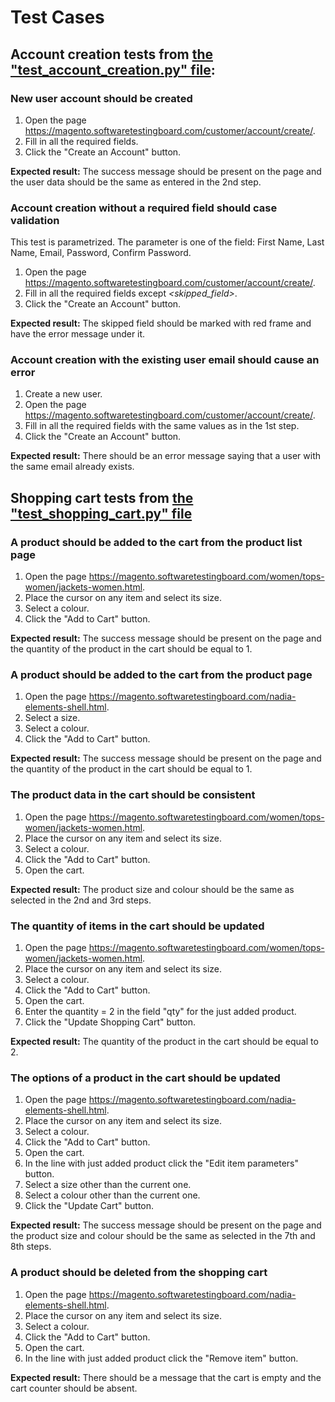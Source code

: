 # Test Cases
## Account creation tests from [the "test_account_creation.py" file](https://github.com/yuliyashibaeva/python-selenium-online-store/blob/main/tests/test_account_creation.py):
### New user account should be created
1. Open the page https://magento.softwaretestingboard.com/customer/account/create/.
2. Fill in all the required fields.
3. Click the "Create an Account" button.<br>

**Expected result:** The success message should be present on the page 
and the user data should be the same as entered in the 2nd step.

### Account creation without a required field should case validation
This test is parametrized. The parameter is one of the field: First Name, Last Name, Email, Password, Confirm Password.
1. Open the page https://magento.softwaretestingboard.com/customer/account/create/.
2. Fill in all the required fields except *<skipped_field>*.
3. Click the "Create an Account" button.<br>

**Expected result:** The skipped field should be marked with red frame 
and have the error message under it.

### Account creation with the existing user email should cause an error
1. Create a new user.
2. Open the page https://magento.softwaretestingboard.com/customer/account/create/.
3. Fill in all the required fields with the same values as in the 1st step.
4. Click the "Create an Account" button.<br>

**Expected result:** There should be an error message saying 
that a user with the same email already exists.

## Shopping cart tests from [the "test_shopping_cart.py" file](https://github.com/yuliyashibaeva/python-selenium-online-store/blob/main/tests/test_shopping_cart.py)
### A product should be added to the cart from the product list page
1. Open the page https://magento.softwaretestingboard.com/women/tops-women/jackets-women.html.
2. Place the cursor on any item and select its size.
3. Select a colour.
4. Click the "Add to Cart" button.

**Expected result:** The success message should be present on the page 
and the quantity of the product in the cart should be equal to 1.

### A product should be added to the cart from the product page
1. Open the page https://magento.softwaretestingboard.com/nadia-elements-shell.html.
2. Select a size.
3. Select a colour.
4. Click the "Add to Cart" button.

**Expected result:** The success message should be present on the page 
and the quantity of the product in the cart should be equal to 1.

### The product data in the cart should be consistent
1. Open the page https://magento.softwaretestingboard.com/women/tops-women/jackets-women.html.
2. Place the cursor on any item and select its size.
3. Select a colour.
4. Click the "Add to Cart" button.
5. Open the cart.

**Expected result:** The product size and colour should be the same 
as selected in the 2nd and 3rd steps.

### The quantity of items in the cart should be updated
1. Open the page https://magento.softwaretestingboard.com/women/tops-women/jackets-women.html.
2. Place the cursor on any item and select its size.
3. Select a colour.
4. Click the "Add to Cart" button.
5. Open the cart.
6. Enter the quantity = 2 in the field "qty" for the just added product.
7. Click the "Update Shopping Cart" button.

**Expected result:** The quantity of the product in the cart should be equal to 2.

### The options of a product in the cart should be updated
1. Open the page https://magento.softwaretestingboard.com/nadia-elements-shell.html.
2. Place the cursor on any item and select its size.
3. Select a colour.
4. Click the "Add to Cart" button.
5. Open the cart.
6. In the line with just added product click the "Edit item parameters" button.
7. Select a size other than the current one.
8. Select a colour other than the current one.
9. Click the "Update Cart" button.

**Expected result:** The success message should be present on the page 
and the product size and colour should be the same as selected 
in the 7th and 8th steps.

### A product should be deleted from the shopping cart
1. Open the page https://magento.softwaretestingboard.com/nadia-elements-shell.html.
2. Place the cursor on any item and select its size.
3. Select a colour.
4. Click the "Add to Cart" button.
5. Open the cart.
6. In the line with just added product click the "Remove item" button.

**Expected result:** There should be a message that the cart is empty and
the cart counter should be absent.